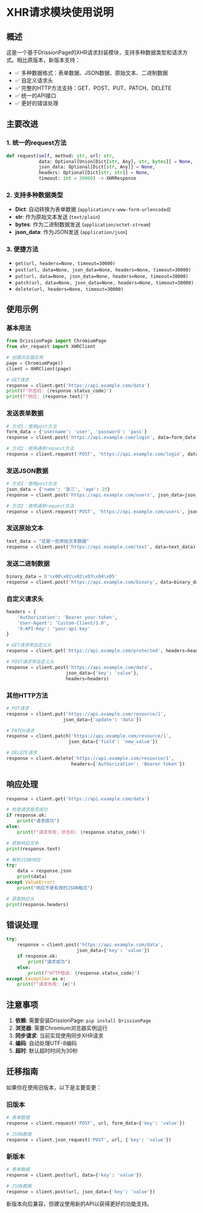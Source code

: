 # XHR请求模块使用说明

## 概述

这是一个基于DrissionPage的XHR请求封装模块，支持多种数据类型和请求方式。相比原版本，新版本支持：

- ✅ 多种数据格式：表单数据、JSON数据、原始文本、二进制数据
- ✅ 自定义请求头
- ✅ 完整的HTTP方法支持：GET、POST、PUT、PATCH、DELETE
- ✅ 统一的API接口
- ✅ 更好的错误处理

## 主要改进

### 1. 统一的request方法

```python
def request(self, method: str, url: str,
            data: Optional[Union[Dict[str, Any], str, bytes]] = None,
            json_data: Optional[Dict[str, Any]] = None,
            headers: Optional[Dict[str, str]] = None,
            timeout: int = 30000) -> XHRResponse
```

### 2. 支持多种数据类型

- **Dict**: 自动转换为表单数据 (`application/x-www-form-urlencoded`)
- **str**: 作为原始文本发送 (`text/plain`)
- **bytes**: 作为二进制数据发送 (`application/octet-stream`)
- **json_data**: 作为JSON发送 (`application/json`)

### 3. 便捷方法

- `get(url, headers=None, timeout=30000)`
- `post(url, data=None, json_data=None, headers=None, timeout=30000)`
- `put(url, data=None, json_data=None, headers=None, timeout=30000)`
- `patch(url, data=None, json_data=None, headers=None, timeout=30000)`
- `delete(url, headers=None, timeout=30000)`

## 使用示例

### 基本用法

```python
from DrissionPage import ChromiumPage
from xhr_request import XHRClient

# 创建浏览器实例
page = ChromiumPage()
client = XHRClient(page)

# GET请求
response = client.get('https://api.example.com/data')
print(f"状态码: {response.status_code}")
print(f"响应: {response.text}")
```

### 发送表单数据

```python
# 方式1：使用post方法
form_data = {'username': 'user', 'password': 'pass'}
response = client.post('https://api.example.com/login', data=form_data)

# 方式2：使用通用request方法
response = client.request('POST', 'https://api.example.com/login', data=form_data)
```

### 发送JSON数据

```python
# 方式1：使用post方法
json_data = {'name': '张三', 'age': 25}
response = client.post('https://api.example.com/users', json_data=json_data)

# 方式2：使用通用request方法
response = client.request('POST', 'https://api.example.com/users', json_data=json_data)
```

### 发送原始文本

```python
text_data = "这是一些原始文本数据"
response = client.post('https://api.example.com/text', data=text_data)
```

### 发送二进制数据

```python
binary_data = b'\x00\x01\x02\x03\x04\x05'
response = client.post('https://api.example.com/binary', data=binary_data)
```

### 自定义请求头

```python
headers = {
    'Authorization': 'Bearer your-token',
    'User-Agent': 'Custom-Client/1.0',
    'X-API-Key': 'your-api-key'
}

# GET请求带自定义头
response = client.get('https://api.example.com/protected', headers=headers)

# POST请求带自定义头
response = client.post('https://api.example.com/data', 
                      json_data={'key': 'value'}, 
                      headers=headers)
```

### 其他HTTP方法

```python
# PUT请求
response = client.put('https://api.example.com/resource/1', 
                     json_data={'update': 'data'})

# PATCH请求
response = client.patch('https://api.example.com/resource/1', 
                       json_data={'field': 'new_value'})

# DELETE请求
response = client.delete('https://api.example.com/resource/1', 
                        headers={'Authorization': 'Bearer token'})
```

## 响应处理

```python
response = client.get('https://api.example.com/data')

# 检查请求是否成功
if response.ok:
    print("请求成功")
else:
    print(f"请求失败，状态码: {response.status_code}")

# 获取响应文本
print(response.text)

# 解析JSON响应
try:
    data = response.json
    print(data)
except ValueError:
    print("响应不是有效的JSON格式")

# 获取响应头
print(response.headers)
```

## 错误处理

```python
try:
    response = client.post('https://api.example.com/data', 
                          json_data={'key': 'value'})
    if response.ok:
        print("请求成功")
    else:
        print(f"HTTP错误: {response.status_code}")
except Exception as e:
    print(f"请求失败: {e}")
```

## 注意事项

1. **依赖**: 需要安装DrissionPage: `pip install DrissionPage`
2. **浏览器**: 需要Chromium浏览器实例运行
3. **同步请求**: 当前实现使用同步XHR请求
4. **编码**: 自动处理UTF-8编码
5. **超时**: 默认超时时间为30秒

## 迁移指南

如果你在使用旧版本，以下是主要变更：

### 旧版本
```python
# 表单数据
response = client.request('POST', url, form_data={'key': 'value'})

# JSON数据
response = client.json_request('POST', url, {'key': 'value'})
```

### 新版本
```python
# 表单数据
response = client.post(url, data={'key': 'value'})

# JSON数据
response = client.post(url, json_data={'key': 'value'})
```

新版本向后兼容，但建议使用新的API以获得更好的功能支持。
